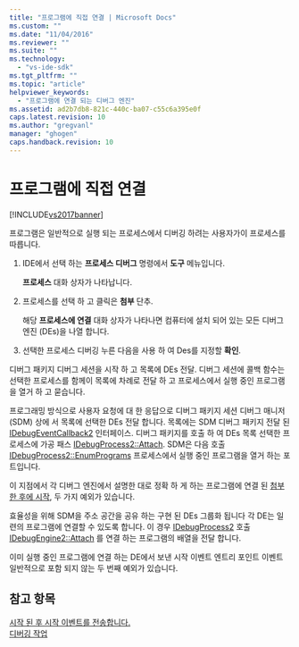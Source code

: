 ```yaml
---
title: "프로그램에 직접 연결 | Microsoft Docs"
ms.custom: ""
ms.date: "11/04/2016"
ms.reviewer: ""
ms.suite: ""
ms.technology: 
  - "vs-ide-sdk"
ms.tgt_pltfrm: ""
ms.topic: "article"
helpviewer_keywords: 
  - "프로그램에 연결 되는 디버그 엔진"
ms.assetid: ad2b7db8-821c-440c-ba07-c55c6a395e0f
caps.latest.revision: 10
ms.author: "gregvanl"
manager: "ghogen"
caps.handback.revision: 10
---
```

# 프로그램에 직접 연결
[!INCLUDE[vs2017banner](../../code-quality/includes/vs2017banner.md)]

프로그램은 일반적으로 실행 되는 프로세스에서 디버깅 하려는 사용자가이 프로세스를 따릅니다.  
  
1.  IDE에서 선택 하는  **프로세스 디버그** 명령에서  **도구** 메뉴입니다.  
  
     **프로세스** 대화 상자가 나타납니다.  
  
2.  프로세스를 선택 하 고 클릭은  **첨부** 단추.  
  
     해당  **프로세스에 연결** 대화 상자가 나타나면 컴퓨터에 설치 되어 있는 모든 디버그 엔진 \(DEs\)을 나열 합니다.  
  
3.  선택한 프로세스 디버깅 누른 다음을 사용 하 여 Des를 지정할  **확인**.  
  
 디버그 패키지 디버그 세션을 시작 하 고 목록에 DEs 전달.  디버그 세션에 콜백 함수는 선택한 프로세스를 함께이 목록에 차례로 전달 하 고 프로세스에서 실행 중인 프로그램을 열거 하 고 묻습니다.  
  
 프로그래밍 방식으로 사용자 요청에 대 한 응답으로 디버그 패키지 세션 디버그 매니저 \(SDM\) 상에 서 목록에 선택한 DEs 전달 합니다.  목록에는 SDM 디버그 패키지 전달 된  [IDebugEventCallback2](../../extensibility/debugger/reference/idebugeventcallback2.md) 인터페이스.  디버그 패키지를 호출 하 여 DEs 목록 선택한 프로세스에 가공 패스  [IDebugProcess2::Attach](../../extensibility/debugger/reference/idebugprocess2-attach.md).  SDM은 다음 호출  [IDebugProcess2::EnumPrograms](../../extensibility/debugger/reference/idebugprocess2-enumprograms.md) 프로세스에서 실행 중인 프로그램을 열거 하는 포트입니다.  
  
 이 지점에서 각 디버그 엔진에서 설명한 대로 정확 하 게 하는 프로그램에 연결 된  [첨부 한 후에 시작](../../extensibility/debugger/attaching-after-a-launch.md), 두 가지 예외가 있습니다.  
  
 효율성을 위해 SDM을 주소 공간을 공유 하는 구현 된 DEs 그룹화 됩니다 각 DE는 일련의 프로그램에 연결할 수 있도록 합니다.  이 경우  [IDebugProcess2](../../extensibility/debugger/reference/idebugprocess2.md) 호출  [IDebugEngine2::Attach](../../extensibility/debugger/reference/idebugengine2-attach.md) 를 연결 하는 프로그램의 배열을 전달 합니다.  
  
 이미 실행 중인 프로그램에 연결 하는 DE에서 보낸 시작 이벤트 엔트리 포인트 이벤트 일반적으로 포함 되지 않는 두 번째 예외가 있습니다.  
  
## 참고 항목  
 [시작 된 후 시작 이벤트를 전송합니다.](../../extensibility/debugger/sending-startup-events-after-a-launch.md)   
 [디버깅 작업](../../extensibility/debugger/debugging-tasks.md)